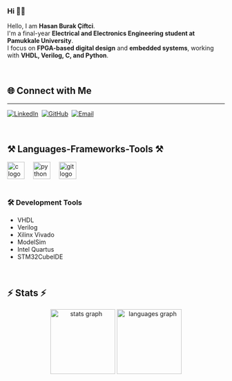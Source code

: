 <h3 align="left">Hi 👋🏻</h3>

Hello, I am **Hasan Burak Çiftci**.  
I'm a final-year **Electrical and Electronics Engineering student at Pamukkale University**.  
I focus on **FPGA-based digital design** and **embedded systems**, working with **VHDL, Verilog, C, and Python**.  

<br/>

<h2 align="left">🌐 Connect with Me </h2>
<hr/>
<p align="left">
  <a href="https://www.linkedin.com/in/hasanburakciftci/" target="_blank"><img src="https://img.shields.io/badge/LinkedIn-0077B5?style=for-the-badge&logo=linkedin&logoColor=white" alt="LinkedIn"/></a>&nbsp;
  <a href="https://github.com/hasanburakciftci" target="_blank"><img src="https://img.shields.io/badge/GitHub-181717?style=for-the-badge&logo=github&logoColor=white" alt="GitHub"/></a>&nbsp;
  <a href="mailto:hasanburak729@gmail.com"><img src="https://img.shields.io/badge/Email-D14836?style=for-the-badge&logo=gmail&logoColor=white" alt="Email"/></a>
</p>

<br clear="both">

<h2 align="left">⚒️ Languages-Frameworks-Tools ⚒️</h2>

<div align="left">
  <img src="https://cdn.jsdelivr.net/gh/devicons/devicon/icons/c/c-original.svg" height="40" alt="c logo"  />
  <img width="12" />
  <img src="https://cdn.jsdelivr.net/gh/devicons/devicon/icons/python/python-original.svg" height="40" alt="python logo"  />
  <img width="12" />
  <img src="https://cdn.jsdelivr.net/gh/devicons/devicon/icons/git/git-original.svg" height="40" alt="git logo"  />
</div>

<br clear="both">

<h3 align="left">🛠️ Development Tools</h3>
<ul>
  <li>VHDL</li>
  <li>Verilog</li>
  <li>Xilinx Vivado</li>
  <li>ModelSim</li>
  <li>Intel Quartus</li>
  <li>STM32CubeIDE</li>
</ul>

<br clear="both">

<h2 align="left">⚡ Stats ⚡</h2>

<div align="center">
  <img src="https://github-readme-stats.vercel.app/api?username=hasanburakciftci&show_icons=true&theme=dracula&count_private=true" height="150" alt="stats graph"  />
  <img src="https://github-readme-stats.vercel.app/api/top-langs?username=hasanburakciftci&layout=compact&theme=dracula" height="150" alt="languages graph"/>
</div>
